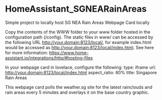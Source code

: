 # HomeAssistant_SGNEARainAreas
Simple project to locally host SG NEA Rain Areas Webpage Card locally

Copy the contents of the WWW folder to your www folder hosted in the configuration path (/config). The static files in www/ can be accessed by the following URL http://your.domain:8123/local/, for example index.html would be accessed as http://your.domain:8123/local/index.html. See here for more information: https://www.home-assistant.io/integrations/http/#hosting-files

In your webpage card in lovelace, configure the following:
type: iframe
url: http://your.domain:8123/local/index.html
aspect_ratio: 80%
title: Singapore Rain Areas

This webpage card polls the weather.sg site for the latest rainclouds and rain areas every 5 minutes and overlays it on the base country graphic.
